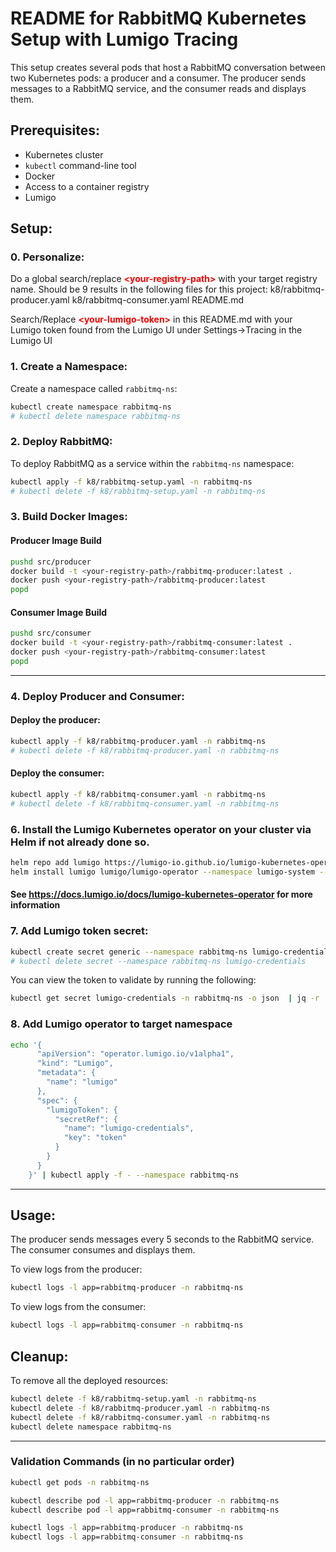 # README for RabbitMQ Kubernetes Setup with Lumigo Tracing

This setup creates several pods that host a RabbitMQ conversation between two Kubernetes pods: a producer and a consumer. The producer sends messages to a RabbitMQ service, and the consumer reads and displays them.

## Prerequisites:

- Kubernetes cluster
- `kubectl` command-line tool
- Docker
- Access to a container registry
- Lumigo 

## Setup:

### 0. Personalize:

Do a global search/replace <span style="color:red">**&lt;your-registry-path&gt;**</span> with your target registry name.  Should be 9 results in the following files for this project:
  k8/rabbitmq-producer.yaml 
  k8/rabbitmq-consumer.yaml 
  README.md

Search/Replace <span style="color:red">**&lt;your-lumigo-token&gt;**</span> in this README.md with your Lumigo token found from the Lumigo UI under Settings->Tracing in the Lumigo UI

### 1. Create a Namespace:

Create a namespace called `rabbitmq-ns`:

```bash
kubectl create namespace rabbitmq-ns
# kubectl delete namespace rabbitmq-ns
```

### 2. Deploy RabbitMQ:

To deploy RabbitMQ as a service within the `rabbitmq-ns` namespace:

```bash
kubectl apply -f k8/rabbitmq-setup.yaml -n rabbitmq-ns
# kubectl delete -f k8/rabbitmq-setup.yaml -n rabbitmq-ns
```

### 3. Build Docker Images:

#### Producer Image Build
```bash
pushd src/producer
docker build -t <your-registry-path>/rabbitmq-producer:latest .
docker push <your-registry-path>/rabbitmq-producer:latest
popd
```

#### Consumer Image Build
```bash
pushd src/consumer
docker build -t <your-registry-path>/rabbitmq-consumer:latest .
docker push <your-registry-path>/rabbitmq-consumer:latest
popd
```

---

### 4. Deploy Producer and Consumer:

#### Deploy the producer:

```bash
kubectl apply -f k8/rabbitmq-producer.yaml -n rabbitmq-ns
# kubectl delete -f k8/rabbitmq-producer.yaml -n rabbitmq-ns
```

#### Deploy the consumer:

```bash
kubectl apply -f k8/rabbitmq-consumer.yaml -n rabbitmq-ns
# kubectl delete -f k8/rabbitmq-consumer.yaml -n rabbitmq-ns
```

### 6. Install the Lumigo Kubernetes operator on your cluster via Helm if not already done so.  

```bash
helm repo add lumigo https://lumigo-io.github.io/lumigo-kubernetes-operator
helm install lumigo lumigo/lumigo-operator --namespace lumigo-system --create-namespace
```
#### See https://docs.lumigo.io/docs/lumigo-kubernetes-operator for more information

### 7. Add Lumigo token secret:

```bash
kubectl create secret generic --namespace rabbitmq-ns lumigo-credentials --from-literal token=<your-lumigo-token>
# kubectl delete secret --namespace rabbitmq-ns lumigo-credentials
```

You can view the token to validate by running the following:

```bash
kubectl get secret lumigo-credentials -n rabbitmq-ns -o json  | jq -r '.data.token' | base64 -d
```

### 8. Add Lumigo operator to target namespace

```bash
echo '{
      "apiVersion": "operator.lumigo.io/v1alpha1",
      "kind": "Lumigo",
      "metadata": {
        "name": "lumigo"
      },
      "spec": {
        "lumigoToken": {
          "secretRef": {
            "name": "lumigo-credentials",
            "key": "token"
          } 
        }
      }
    }' | kubectl apply -f - --namespace rabbitmq-ns
```

---

## Usage:

The producer sends messages every 5 seconds to the RabbitMQ service. The consumer consumes and displays them. 

To view logs from the producer:

```bash
kubectl logs -l app=rabbitmq-producer -n rabbitmq-ns
```

To view logs from the consumer:

```bash
kubectl logs -l app=rabbitmq-consumer -n rabbitmq-ns
```

## Cleanup:

To remove all the deployed resources:

```bash
kubectl delete -f k8/rabbitmq-setup.yaml -n rabbitmq-ns
kubectl delete -f k8/rabbitmq-producer.yaml -n rabbitmq-ns
kubectl delete -f k8/rabbitmq-consumer.yaml -n rabbitmq-ns
kubectl delete namespace rabbitmq-ns
```

---

### Validation Commands (in no particular order)
```bash
kubectl get pods -n rabbitmq-ns

kubectl describe pod -l app=rabbitmq-producer -n rabbitmq-ns
kubectl describe pod -l app=rabbitmq-consumer -n rabbitmq-ns

kubectl logs -l app=rabbitmq-producer -n rabbitmq-ns
kubectl logs -l app=rabbitmq-consumer -n rabbitmq-ns
```